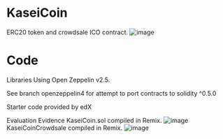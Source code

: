 # KaseiCoin
ERC20 token and crowdsale ICO contract.
![image](https://github.com/dylan860/KaseiCoin/assets/127907809/8c8dee82-7232-48d2-bfbf-6ca7b249cb31)

# Code
Libraries
Using Open Zeppelin v2.5.

See branch openzeppelin4 for attempt to port contracts to solidity ^0.5.0

Starter code provided by edX

Evaluation Evidence
KaseiCoin.sol compiled in Remix.
![image](https://github.com/dylan860/KaseiCoin/assets/127907809/7a7a381e-7545-4107-bdc6-a44ef7e3b75e)
KaseiCoinCrowdsale compiled in Remix.
![image](https://github.com/dylan860/KaseiCoin/assets/127907809/7718edb9-91eb-4dea-877f-85445564afc8)
